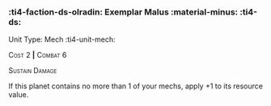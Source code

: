 ### :ti4-faction-ds-olradin: **Exemplar Malus :material-minus:** :ti4-ds:

Unit Type: Mech :ti4-unit-mech:

<span style="font-variant:small-caps;">Cost 2</span> __|__ <span style="font-variant:small-caps;">Combat 6</span>

<span style="font-variant:small-caps;">Sustain Damage</span>

If this planet contains no more than 1 of your mechs, apply +1 to its resource value.